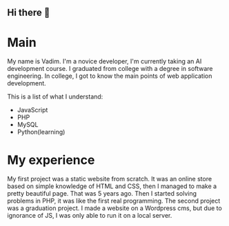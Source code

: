 ## Hi there 👋
# Main

My name is Vadim. I'm a novice developer, I'm currently taking an AI development course. I graduated from college with a degree in software engineering. In college, I got to know the main points of web application development.

This is a list of what I understand:
- JavaScript
- PHP
- MySQL
- Python(learning)

# My experience

My first project was a static website from scratch. It was an online store based on simple knowledge of HTML and CSS, then I managed to make a pretty beautiful page. That was 5 years ago.
Then I started solving problems in PHP, it was like the first real programming.
The second project was a graduation project. I made a website on a Wordpress cms, but due to ignorance of JS, I was only able to run it on a local server.


<!--
**toHellForThem/toHellForThem** is a ✨ _special_ ✨ repository because its `README.md` (this file) appears on your GitHub profile.

Here are some ideas to get you started:

- 🔭 I’m currently working on ...
- 🌱 I’m currently learning ...
- 👯 I’m looking to collaborate on ...
- 🤔 I’m looking for help with ...
- 💬 Ask me about ...
- 📫 How to reach me: ...
- 😄 Pronouns: ...
- ⚡ Fun fact: ...
-->
